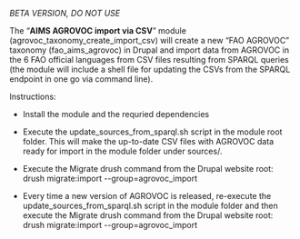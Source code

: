 _BETA VERSION, DO NOT USE_

The “**AIMS AGROVOC import via CSV**” module (agrovoc_taxonomy_create_import_csv) will create a new “FAO AGROVOC” taxonomy (fao_aims_agrovoc) in Drupal and import data from AGROVOC in the 6 FAO official languages from CSV files resulting from SPARQL queries (the module will include a shell file for updating the CSVs from the SPARQL endpoint in one go via command line).

Instructions:
- Install the module and the requried dependencies
- Execute the update_sources_from_sparql.sh script in the module root folder. This will make the up-to-date CSV files with AGROVOC data ready for import in the module folder under sources/.
- Execute the Migrate drush command from the Drupal website root: drush migrate:import --group=agrovoc_import

- Every time a new version of AGROVOC is released, re-execute the update_sources_from_sparql.sh script in the module folder and then execute the Migrate drush command from the Drupal website root: drush migrate:import --group=agrovoc_import

